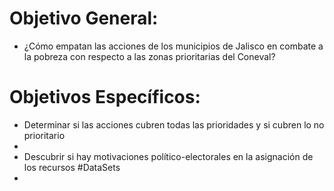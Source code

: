 # Objetivo General:
+ ¿Cómo empatan las acciones de los municipios de Jalisco en combate a la pobreza con respecto a las zonas prioritarias del Coneval?
# Objetivos Específicos:
+ Determinar si las acciones cubren todas las prioridades y si cubren lo no prioritario
+ 
+ Descubrir si hay motivaciones político-electorales en la asignación de los recursos
#DataSets
+ 
#
